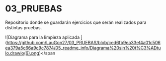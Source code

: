 # 03_PRUEBAS
Repositorio donde se guardarán ejercicios que serán realizados para distintas pruebas.


<span>![</span><span>Diagrama para la limpieza aplicada </span><span>]</span><span>(</span><span>https://github.com/LauGon27/03_PRUEBAS/blob/ced6fb9ea33ef4a01c506ea379a5c66a9c9c7874/05_readme_info/Diagrama%20sin%20t%C3%ADtulo.drawio(6).png</span><span>)</span